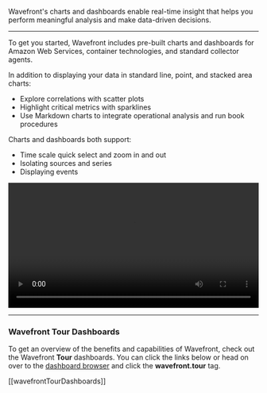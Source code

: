 <div class="container-fluid">
<div class="row">
<p class="lead">Wavefront's charts and dashboards enable real-time insight that helps you perform meaningful analysis and make data-driven decisions.</p>
<hr/>
</div>

<div class="row">
<div class="col-sm-12 col-md-6">
<p>To get you started, Wavefront includes pre-built charts and dashboards for Amazon Web Services, container technologies, and standard collector agents.</p>

In addition to displaying your data in standard line, point, and stacked area charts:
<ul>
<li>Explore correlations with scatter plots</li>
<li>Highlight critical metrics with sparklines</li>
<li>Use Markdown charts to integrate operational analysis and run book procedures</li>
</ul>
<p>Charts and dashboards both support:</p>
<ul>
<li>Time scale quick select and zoom in and out</li>
<li>Isolating sources and series</li>
<li>Displaying events</li>
</ul>    
</div>
<div class="col-sm-12 col-md-6"> 
<div class="well">   
<video width="100%" controls autoplay><source src="images/onboarding-dashboards.mp4" type="video/mp4">Your browser does not support HTML5 video.</video>
</div>
</div>
</div>
</div>

<hr/>

### Wavefront Tour Dashboards

To get an overview of the benefits and capabilities of Wavefront, check out the Wavefront **Tour** dashboards. You can click the links below or head on over to the [dashboard browser](/dashboards) and click the **wavefront.tour** tag.

[[wavefrontTourDashboards]]

